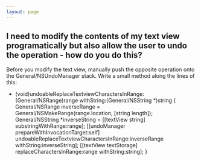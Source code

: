 ```yaml
---
layout: page
---
```


I need to modify the contents of my text view programatically but also allow the user to undo the operation - how do you do this?
----
Before you modify the text view, manually push the opposite operation onto the General/NSUndoManager stack. Write a small method along the lines of this:
    
- (void)undoableReplaceTextviewCharactersInRange:(General/NSRange)range withString:(General/NSString *)string
{
    General/NSRange inverseRange = General/NSMakeRange(range.location, [string length]);
    General/NSString *inverseString = [[textView string] substringWithRange:range];
    [[undoManager prepareWithInvocationTarget:self] undoableReplaceTextviewCharactersInRange:inverseRange withString:inverseString];
    [[textView textStorage] replaceCharactersInRange:range withString:string];
}

